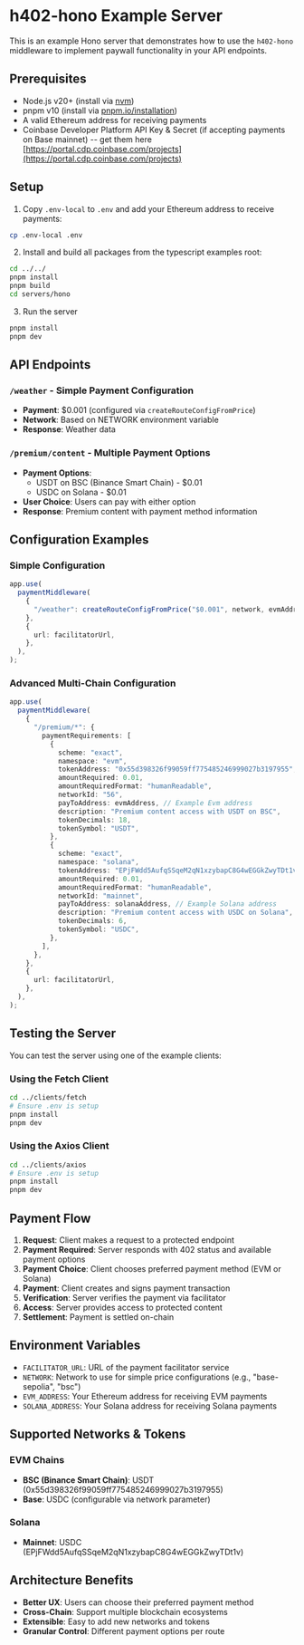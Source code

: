 # h402-hono Example Server

This is an example Hono server that demonstrates how to use the `h402-hono` middleware to implement paywall functionality in your API endpoints.

## Prerequisites

- Node.js v20+ (install via [nvm](https://github.com/nvm-sh/nvm))
- pnpm v10 (install via [pnpm.io/installation](https://pnpm.io/installation))
- A valid Ethereum address for receiving payments
- Coinbase Developer Platform API Key & Secret (if accepting payments on Base mainnet) -- get them here [https://portal.cdp.coinbase.com/projects](https://portal.cdp.coinbase.com/projects)

## Setup

1. Copy `.env-local` to `.env` and add your Ethereum address to receive payments:

```bash
cp .env-local .env
```

2. Install and build all packages from the typescript examples root:

```bash
cd ../../
pnpm install
pnpm build
cd servers/hono
```

3. Run the server

```bash
pnpm install
pnpm dev
```

## API Endpoints

### `/weather` - Simple Payment Configuration
- **Payment**: $0.001 (configured via `createRouteConfigFromPrice`)
- **Network**: Based on NETWORK environment variable
- **Response**: Weather data

### `/premium/content` - Multiple Payment Options
- **Payment Options**:
  - USDT on BSC (Binance Smart Chain) - $0.01
  - USDC on Solana - $0.01
- **User Choice**: Users can pay with either option
- **Response**: Premium content with payment method information

## Configuration Examples

### Simple Configuration
```typescript
app.use(
  paymentMiddleware(
    {
      "/weather": createRouteConfigFromPrice("$0.001", network, evmAddress, solanaAddress),
    },
    {
      url: facilitatorUrl,
    },
  ),
);
```

### Advanced Multi-Chain Configuration
```typescript
app.use(
  paymentMiddleware(
    {
      "/premium/*": {
        paymentRequirements: [
          {
            scheme: "exact",
            namespace: "evm",
            tokenAddress: "0x55d398326f99059ff775485246999027b3197955", // USDT on BSC
            amountRequired: 0.01,
            amountRequiredFormat: "humanReadable",
            networkId: "56",
            payToAddress: evmAddress, // Example Evm address
            description: "Premium content access with USDT on BSC",
            tokenDecimals: 18,
            tokenSymbol: "USDT",
          },
          {
            scheme: "exact",
            namespace: "solana",
            tokenAddress: "EPjFWdd5AufqSSqeM2qN1xzybapC8G4wEGGkZwyTDt1v", // USDC on Solana
            amountRequired: 0.01,
            amountRequiredFormat: "humanReadable",
            networkId: "mainnet",
            payToAddress: solanaAddress, // Example Solana address
            description: "Premium content access with USDC on Solana",
            tokenDecimals: 6,
            tokenSymbol: "USDC",
          },
        ],
      },
    },
    {
      url: facilitatorUrl,
    },
  ),
);
```

## Testing the Server

You can test the server using one of the example clients:

### Using the Fetch Client
```bash
cd ../clients/fetch
# Ensure .env is setup
pnpm install
pnpm dev
```

### Using the Axios Client
```bash
cd ../clients/axios
# Ensure .env is setup
pnpm install
pnpm dev
```

## Payment Flow

1. **Request**: Client makes a request to a protected endpoint
2. **Payment Required**: Server responds with 402 status and available payment options
3. **Payment Choice**: Client chooses preferred payment method (EVM or Solana)
4. **Payment**: Client creates and signs payment transaction
5. **Verification**: Server verifies the payment via facilitator
6. **Access**: Server provides access to protected content
7. **Settlement**: Payment is settled on-chain

## Environment Variables

- `FACILITATOR_URL`: URL of the payment facilitator service
- `NETWORK`: Network to use for simple price configurations (e.g., "base-sepolia", "bsc")
- `EVM_ADDRESS`: Your Ethereum address for receiving EVM payments
- `SOLANA_ADDRESS`: Your Solana address for receiving Solana payments

## Supported Networks & Tokens

### EVM Chains
- **BSC (Binance Smart Chain)**: USDT (0x55d398326f99059ff775485246999027b3197955)
- **Base**: USDC (configurable via network parameter)

### Solana
- **Mainnet**: USDC (EPjFWdd5AufqSSqeM2qN1xzybapC8G4wEGGkZwyTDt1v)

## Architecture Benefits

- **Better UX**: Users can choose their preferred payment method
- **Cross-Chain**: Support multiple blockchain ecosystems
- **Extensible**: Easy to add new networks and tokens
- **Granular Control**: Different payment options per route
